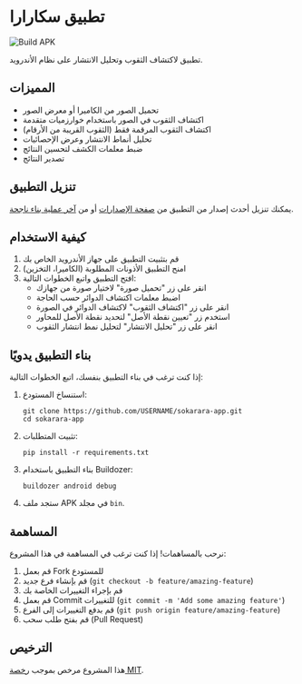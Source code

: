 # تطبيق سكارارا

![Build APK](https://github.com/USERNAME/sokarara-app/workflows/Build%20APK/badge.svg)

تطبيق لاكتشاف الثقوب وتحليل الانتشار على نظام الأندرويد.

## المميزات

- تحميل الصور من الكاميرا أو معرض الصور
- اكتشاف الثقوب في الصور باستخدام خوارزميات متقدمة
- اكتشاف الثقوب المرقمة فقط (الثقوب القريبة من الأرقام)
- تحليل أنماط الانتشار وعرض الإحصائيات
- ضبط معلمات الكشف لتحسين النتائج
- تصدير النتائج

## تنزيل التطبيق

يمكنك تنزيل أحدث إصدار من التطبيق من [صفحة الإصدارات](https://github.com/USERNAME/sokarara-app/releases) أو من [آخر عملية بناء ناجحة](https://github.com/USERNAME/sokarara-app/actions).

## كيفية الاستخدام

1. قم بتثبيت التطبيق على جهاز الأندرويد الخاص بك
2. امنح التطبيق الأذونات المطلوبة (الكاميرا، التخزين)
3. افتح التطبيق واتبع الخطوات التالية:
   - انقر على زر "تحميل صورة" لاختيار صورة من جهازك
   - اضبط معلمات اكتشاف الدوائر حسب الحاجة
   - انقر على زر "اكتشاف الثقوب" لاكتشاف الدوائر في الصورة
   - استخدم زر "تعيين نقطة الأصل" لتحديد نقطة الأصل للمحاور
   - انقر على زر "تحليل الانتشار" لتحليل نمط انتشار الثقوب

## بناء التطبيق يدويًا

إذا كنت ترغب في بناء التطبيق بنفسك، اتبع الخطوات التالية:

1. استنساخ المستودع:
   ```
   git clone https://github.com/USERNAME/sokarara-app.git
   cd sokarara-app
   ```

2. تثبيت المتطلبات:
   ```
   pip install -r requirements.txt
   ```

3. بناء التطبيق باستخدام Buildozer:
   ```
   buildozer android debug
   ```

4. ستجد ملف APK في مجلد `bin`.

## المساهمة

نرحب بالمساهمات! إذا كنت ترغب في المساهمة في هذا المشروع:

1. قم بعمل Fork للمستودع
2. قم بإنشاء فرع جديد (`git checkout -b feature/amazing-feature`)
3. قم بإجراء التغييرات الخاصة بك
4. قم بعمل Commit للتغييرات (`git commit -m 'Add some amazing feature'`)
5. قم بدفع التغييرات إلى الفرع (`git push origin feature/amazing-feature`)
6. قم بفتح طلب سحب (Pull Request)

## الترخيص

هذا المشروع مرخص بموجب [رخصة MIT](LICENSE).
